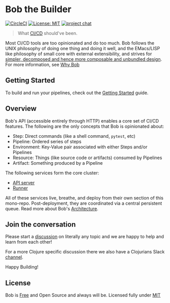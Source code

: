 # Bob the Builder

[![CircleCI](https://circleci.com/gh/bob-cd/bob/tree/main.svg?style=svg)](https://circleci.com/gh/bob-cd/bob/tree/main)
[![License: MIT](https://img.shields.io/badge/license-MIT-blue.svg)](https://opensource.org/licenses/MIT)
[![project chat](https://img.shields.io/badge/slack-join_chat-brightgreen.svg)](https://clojurians.slack.com/messages/CPBAYJJF6)

> What [CI/CD](https://en.wikipedia.org/wiki/CI/CD) should've been.

Most CI/CD tools are too opinionated and do too much. Bob follows the UNIX philosophy of doing one thing and doing it well, and the EMacs/LISP like philosophy of small core with external extensibility, and strives for [simpler, decomposed and hence more composable and unbundled design](https://www.youtube.com/watch?v=MCZ3YgeEUPg). For more information, see [Why Bob](https://bob-cd.github.io/pages/why-bob.html)

## Getting Started
To build and run your pipelines, check out the [Getting Started](https://bob-cd.github.io/pages/getting-started.html) guide.

## Overview
Bob's API (accessible entirely through HTTP) enables a core set of CI/CD features. The following are the only concepts that Bob is opinionated about:
- Step: Direct commands (like a shell command, `pytest`, etc)
- Pipeline: Ordered series of steps
- Environment: Key-Value pair associated with either Steps and/or Pipelines
- Resource: Things (like source code or artifacts) consumed by Pipelines
- Artifact: Something produced by a Pipeline

The following services form the core cluster:
- [API server](/apiserver)
- [Runner](/runner)

All of these services live, breathe, and deploy from their own section of this mono-repo. Post-deployment, they are coordinated via a central persistent queue. Read more about Bob's [Architecture](https://bob-cd.github.io/pages/architecture.html).

## Join the conversation
Please start a [discussion](https://github.com/bob-cd/bob/discussions) on literally any topic and we are happy to help and learn from each other!

For a more Clojure specific discussion there we also have a Clojurians Slack [channel](https://clojurians.slack.com/messages/CPBAYJJF6).

Happy Building!

## License
Bob is [Free](https://www.gnu.org/philosophy/free-sw.en.html) and Open Source and always will be. Licensed fully under [MIT](https://opensource.org/licenses/MIT)
